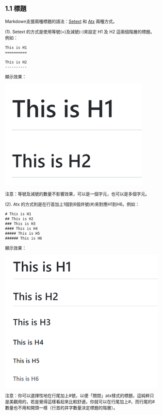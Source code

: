 ## 1.1 標題

Markdown支援兩種標題的語法：[Setext](https://docutils.sourceforge.io/mirror/setext.html) 和 [Atx](http://www.aaronsw.com/2002/atx/) 兩種方式。

(1). Setext 的方式是使用等號(=)及減號(-)來設定 H1 及 H2 這兩個階層的標題。例如：

```markup
This is H1
==========

This is H2
----------
```

顯示效果：

![image](title-1.png)

注意：等號及減號的數量不影響效果，可以是一個字元，也可以是多個字元。

(2). Atx 的方式則是在行首加上1個到6個井號(#)來對應H1到H6。例如：

```markup
# This is H1
## This is H2
### This is H3
#### This is H4
##### This is H5
###### This is H6
```

顯示效果：

![image](title-2.png)

注意：你可以選擇性地在行尾加上#號，以便「關閉」atx樣式的標題，這純粹只是美觀用的，若是覺得這樣看起來比較舒適，你就可以在行尾加上#，而行尾的#數量也不用和開頭一樣（行首的井字數量決定標題的階層）。

